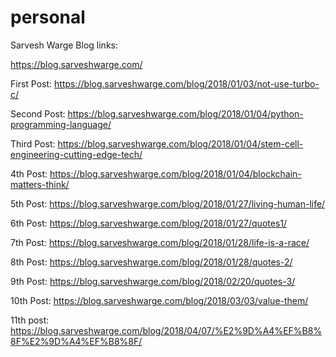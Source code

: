 # personal

Sarvesh Warge Blog links:

https://blog.sarveshwarge.com/

First Post:
https://blog.sarveshwarge.com/blog/2018/01/03/not-use-turbo-c/

Second Post:
https://blog.sarveshwarge.com/blog/2018/01/04/python-programming-language/

Third Post:
https://blog.sarveshwarge.com/blog/2018/01/04/stem-cell-engineering-cutting-edge-tech/

4th Post:
https://blog.sarveshwarge.com/blog/2018/01/04/blockchain-matters-think/

5th Post:
https://blog.sarveshwarge.com/blog/2018/01/27/living-human-life/

6th Post:
https://blog.sarveshwarge.com/blog/2018/01/27/quotes1/

7th Post:
https://blog.sarveshwarge.com/blog/2018/01/28/life-is-a-race/

8th Post:
https://blog.sarveshwarge.com/blog/2018/01/28/quotes-2/

9th Post:
https://blog.sarveshwarge.com/blog/2018/02/20/quotes-3/

10th Post:
https://blog.sarveshwarge.com/blog/2018/03/03/value-them/

11th post:
https://blog.sarveshwarge.com/blog/2018/04/07/%E2%9D%A4%EF%B8%8F%E2%9D%A4%EF%B8%8F/
